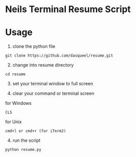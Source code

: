 # Neils Terminal Resume Script

# Usage
1) clone the python file
```
git clone https://github.com/dasqueel/resume.git
```
2) change into resume directory
```
cd resume
```

3) set your terminal window to full screen

4) clear your command or terminal screen

for Windows
```
CLS
```
for Unix
```
cmd+l or cmd+r (for iTerm2)
```

4) run the script
```
python resume.py
```
